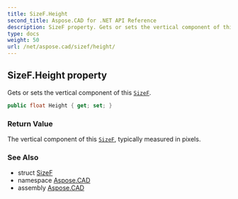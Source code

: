 ```yaml
---
title: SizeF.Height
second_title: Aspose.CAD for .NET API Reference
description: SizeF property. Gets or sets the vertical component of this SizeF
type: docs
weight: 50
url: /net/aspose.cad/sizef/height/
---
```

## SizeF.Height property

Gets or sets the vertical component of this [`SizeF`](../).

```csharp
public float Height { get; set; }
```

### Return Value

The vertical component of this [`SizeF`](../), typically measured in pixels.

### See Also

* struct [SizeF](../)
* namespace [Aspose.CAD](../../../aspose.cad/)
* assembly [Aspose.CAD](../../../)


